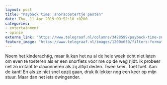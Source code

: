 ```yaml
---
layout: post
title: "Payback time: snorscootertje pesten"
date: Thu, 11 Apr 2019 09:52:10 +0200
categories: 
- entertainment 
- opinie 
externe_link: "https://www.telegraaf.nl/columns/3428599/payback-time-snorscootertje-pesten"
feature_image: "https://www.telegraaf.nl/images/1200x630/filters:format(jpeg):quality(80)/cdn-kiosk-api.telegraaf.nl/1039ef44-5c31-11e9-b343-02c309bc01c1.jpg"
---
```


<p class="intro">Noem het kinderachtig, maar ik kan het nu al de hele week écht niet laten om even te toeteren als er een snorfiets voor me op de weg rijdt. Ik probeer net zo irritant te claxonneren als zij altijd deden. Twee keer. Toet toet. Aan de kant! En als ze niet snel opzij gaan, druk ik lekker nog een keer op mijn stuur. Maar dan net iets dwingender.</p>
